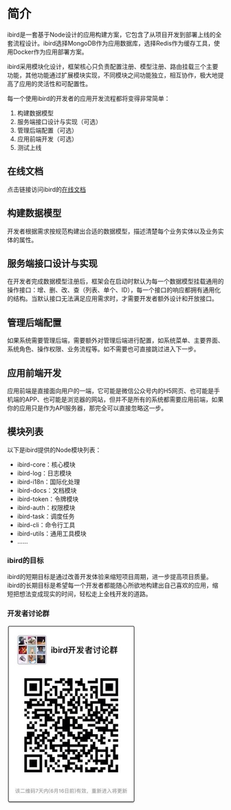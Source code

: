 # 简介

ibird是一套基于Node设计的应用构建方案，它包含了从项目开发到部署上线的全套流程设计。ibird选择MongoDB作为应用数据库，选择Redis作为缓存工具，使用Docker作为应用部署方案。

ibird采用模块化设计，框架核心只负责配置注册、模型注册、路由挂载三个主要功能，其他功能通过扩展模块实现，不同模块之间功能独立，相互协作，极大地提高了应用的灵活性和可配置性。

每一个使用ibird的开发者的应用开发流程都将变得非常简单：

1. 构建数据模型
2. 服务端接口设计与实现（可选）
3. 管理后端配置（可选）
4. 应用前端开发（可选）
5. 测试上线

## 在线文档

点击链接访问ibird的[在线文档](https://yinfxs.gitbooks.io/ibird/content/)

## **构建数据模型**

开发者根据需求按规范构建出合适的数据模型，描述清楚每个业务实体以及业务实体的属性。

## 服务端接口设计与实现

在开发者完成数据模型注册后，框架会在启动时默认为每一个数据模型挂载通用的操作接口：增、删、改、查（列表、单个、ID），每一个接口的响应都拥有通用化的结构。当默认接口无法满足应用需求时，才需要开发者额外设计和开放接口。

## 管理后端配置

如果系统需要管理后端，需要额外对管理后端进行配置，如系统菜单、主要界面、系统角色、操作权限、业务流程等。如不需要也可直接跳过进入下一步。

## 应用前端开发

应用前端是直接面向用户的一端，它可能是微信公众号内的H5网页、也可能是手机端的APP、也可能是浏览器的网站，但并不是所有的系统都需要应用前端，如果你的应用只是作为API服务器，那完全可以直接忽略这一步。

## 模块列表

以下是ibird提供的Node模块列表：

- ibird-core：核心模块
- ibird-log：日志模块
- ibird-i18n：国际化处理
- ibird-docs：文档模块
- ibird-token：令牌模块
- ibird-auth：权限模块
- ibird-task：调度任务
- ibird-cli：命令行工具
- ibird-utils：通用工具模块
- ......

### ibird的目标

ibird的短期目标是通过改善开发体验来缩短项目周期，进一步提高项目质量。ibird的长期目标是希望每一个开发者都能随心所欲地构建出自己喜欢的应用，缩短把想法变成现实的时间，轻松走上全栈开发的道路。

### 开发者讨论群

![开发者讨论群](assets/ibird_develop_group.jpg)
